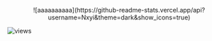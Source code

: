 <p align="center">                   
  ![aaaaaaaaaa](https://github-readme-stats.vercel.app/api?username=Nxyi&theme=dark&show_icons=true)

  <img src="https://count.getloli.com/get/@Nxyi?theme=rule34" alt="views" /><br>
</p>
